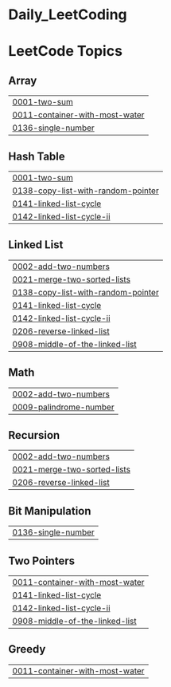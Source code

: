 # Daily_LeetCoding
<!---LeetCode Topics Start-->
# LeetCode Topics
## Array
|  |
| ------- |
| [0001-two-sum](https://github.com/Raza11220/Daily_LeetCoding/tree/master/0001-two-sum) |
| [0011-container-with-most-water](https://github.com/Raza11220/Daily_LeetCoding/tree/master/0011-container-with-most-water) |
| [0136-single-number](https://github.com/Raza11220/Daily_LeetCoding/tree/master/0136-single-number) |
## Hash Table
|  |
| ------- |
| [0001-two-sum](https://github.com/Raza11220/Daily_LeetCoding/tree/master/0001-two-sum) |
| [0138-copy-list-with-random-pointer](https://github.com/Raza11220/Daily_LeetCoding/tree/master/0138-copy-list-with-random-pointer) |
| [0141-linked-list-cycle](https://github.com/Raza11220/Daily_LeetCoding/tree/master/0141-linked-list-cycle) |
| [0142-linked-list-cycle-ii](https://github.com/Raza11220/Daily_LeetCoding/tree/master/0142-linked-list-cycle-ii) |
## Linked List
|  |
| ------- |
| [0002-add-two-numbers](https://github.com/Raza11220/Daily_LeetCoding/tree/master/0002-add-two-numbers) |
| [0021-merge-two-sorted-lists](https://github.com/Raza11220/Daily_LeetCoding/tree/master/0021-merge-two-sorted-lists) |
| [0138-copy-list-with-random-pointer](https://github.com/Raza11220/Daily_LeetCoding/tree/master/0138-copy-list-with-random-pointer) |
| [0141-linked-list-cycle](https://github.com/Raza11220/Daily_LeetCoding/tree/master/0141-linked-list-cycle) |
| [0142-linked-list-cycle-ii](https://github.com/Raza11220/Daily_LeetCoding/tree/master/0142-linked-list-cycle-ii) |
| [0206-reverse-linked-list](https://github.com/Raza11220/Daily_LeetCoding/tree/master/0206-reverse-linked-list) |
| [0908-middle-of-the-linked-list](https://github.com/Raza11220/Daily_LeetCoding/tree/master/0908-middle-of-the-linked-list) |
## Math
|  |
| ------- |
| [0002-add-two-numbers](https://github.com/Raza11220/Daily_LeetCoding/tree/master/0002-add-two-numbers) |
| [0009-palindrome-number](https://github.com/Raza11220/Daily_LeetCoding/tree/master/0009-palindrome-number) |
## Recursion
|  |
| ------- |
| [0002-add-two-numbers](https://github.com/Raza11220/Daily_LeetCoding/tree/master/0002-add-two-numbers) |
| [0021-merge-two-sorted-lists](https://github.com/Raza11220/Daily_LeetCoding/tree/master/0021-merge-two-sorted-lists) |
| [0206-reverse-linked-list](https://github.com/Raza11220/Daily_LeetCoding/tree/master/0206-reverse-linked-list) |
## Bit Manipulation
|  |
| ------- |
| [0136-single-number](https://github.com/Raza11220/Daily_LeetCoding/tree/master/0136-single-number) |
## Two Pointers
|  |
| ------- |
| [0011-container-with-most-water](https://github.com/Raza11220/Daily_LeetCoding/tree/master/0011-container-with-most-water) |
| [0141-linked-list-cycle](https://github.com/Raza11220/Daily_LeetCoding/tree/master/0141-linked-list-cycle) |
| [0142-linked-list-cycle-ii](https://github.com/Raza11220/Daily_LeetCoding/tree/master/0142-linked-list-cycle-ii) |
| [0908-middle-of-the-linked-list](https://github.com/Raza11220/Daily_LeetCoding/tree/master/0908-middle-of-the-linked-list) |
## Greedy
|  |
| ------- |
| [0011-container-with-most-water](https://github.com/Raza11220/Daily_LeetCoding/tree/master/0011-container-with-most-water) |
<!---LeetCode Topics End-->